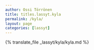```yaml
---
author: Ossi Törrönen
title: titles.lassyt.kyla
permalink: /kyla/
layout: page
categories: [lassyt]
---
```

{% translate_file _lassyt/kyla/kyla.md %}
